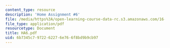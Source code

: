 ```yaml
---
content_type: resource
description: 'Home Assignment #6'
file: /media/https%3A/open-learning-course-data-rc.s3.amazonaws.com/16-20-structural-mechanics-fall-2002/6b7345c7972262276e766f8bd9b9cb97_HA6.pdf
file_type: application/pdf
resourcetype: Document
title: HA6.pdf
uid: 6b7345c7-9722-6227-6e76-6f8bd9b9cb97
---
```

